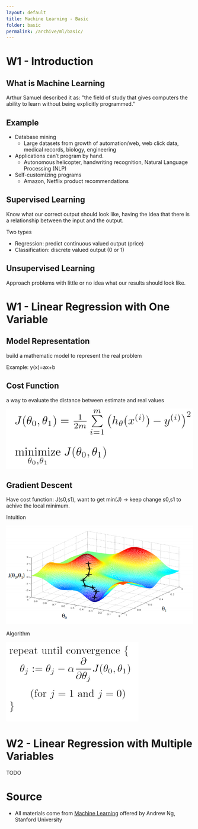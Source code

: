 ```yaml
---
layout: default
title: Machine Learning - Basic
folder: basic
permalink: /archive/ml/basic/
---
```


# W1 - Introduction

## What is Machine Learning

Arthur Samuel described it as: "the field of study that gives computers the ability to learn without being explicitly programmed."

## Example

- Database mining
  - Large datasets from growth of automation/web, web click data, medical records, biology, engineering
- Applications can’t program by hand.
  - Autonomous helicopter, handwriting recognition, Natural Language Processing (NLP)
- Self-customizing programs
  - Amazon, Netflix product recommendations

## Supervised Learning

Know what our correct output should look like, having the idea that there is a relationship between the input and the output.

Two types
- Regression: predict continuous valued output (price)
- Classification: discrete valued output (0 or 1)

## Unsupervised Learning

Approach problems with little or no idea what our results should look like.

# W1 - Linear Regression with One Variable

## Model Representation

build a mathematic model to represent the real problem

Example: y(x)=ax+b

## Cost Function

a way to evaluate the distance between estimate and real values

![ml-cost-function-1](img/ml-cost-function-1.png)

## Gradient Descent

Have cost function: J(s0,s1), want to get min(J) -> keep change s0,s1 to achive the local minimum.

Intuition

![ml-gradient-descent-3](img/ml-gradient-descent-3.png)

Algorithm

![ml-gradient-descent-2](img/ml-gradient-descent-2.png)

# W2 - Linear Regression with Multiple Variables

TODO

# Source
- All materials come from [Machine Learning](https://www.coursera.org/learn/machine-learning) offered by Andrew Ng, Stanford University
